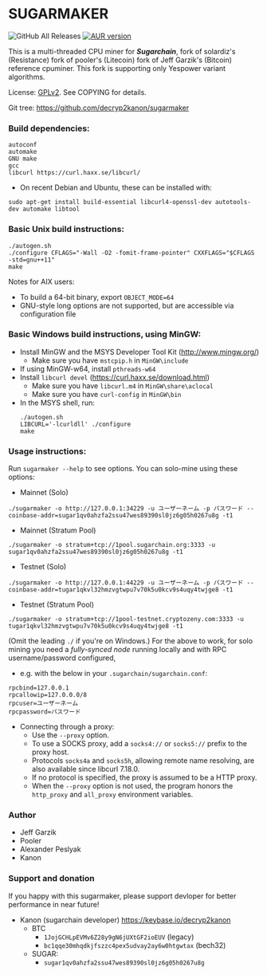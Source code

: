 # SUGARMAKER
![GitHub All Releases](https://img.shields.io/github/downloads/decryp2kanon/sugarmaker/total)
[![AUR version](https://img.shields.io/aur/version/sugarmaker)](https://aur.archlinux.org/packages/sugarmaker/)

This is a multi-threaded CPU miner for ***Sugarchain***, fork of solardiz's (Resistance) fork of pooler's (Litecoin) fork of Jeff Garzik's (Bitcoin) reference cpuminer. This fork is supporting only Yespower variant algorithms.

License:  [GPLv2](https://www.gnu.org/licenses/old-licenses/gpl-2.0.en.html).  See COPYING for details.

Git tree:  https://github.com/decryp2kanon/sugarmaker

### Build dependencies:
```
autoconf
automake
GNU make
gcc
libcurl	https://curl.haxx.se/libcurl/
```

- On recent Debian and Ubuntu, these can be installed with:
```
sudo apt-get install build-essential libcurl4-openssl-dev autotools-dev automake libtool
```

### Basic Unix build instructions:
```
./autogen.sh
./configure CFLAGS="-Wall -O2 -fomit-frame-pointer" CXXFLAGS="$CFLAGS -std=gnu++11"
make
```

Notes for AIX users:
- To build a 64-bit binary, export `OBJECT_MODE=64`
- GNU-style long options are not supported, but are accessible via configuration file

### Basic Windows build instructions, using MinGW:
- Install MinGW and the MSYS Developer Tool Kit (http://www.mingw.org/)
	* Make sure you have `mstcpip.h` in `MinGW\include`
- If using MinGW-w64, install `pthreads-w64`
- Install `libcurl devel` (https://curl.haxx.se/download.html)
	* Make sure you have `libcurl.m4` in `MinGW\share\aclocal`
	* Make sure you have `curl-config` in `MinGW\bin`
- In the MSYS shell, run:
	```
	./autogen.sh
	LIBCURL='-lcurldll' ./configure
	make
	```

### Usage instructions:
Run `sugarmaker --help` to see options. You can solo-mine using these options:

- Mainnet (Solo)
```
./sugarmaker -o http://127.0.0.1:34229 -u ユーザーネーム -p パスワード --coinbase-addr=sugar1qv0ahzfa2ssu47wes89390sl0jz6g05h0267u8g -t1
```
- Mainnet (Stratum Pool)
```
./sugarmaker -o stratum+tcp://1pool.sugarchain.org:3333 -u sugar1qv0ahzfa2ssu47wes89390sl0jz6g05h0267u8g -t1
```
- Testnet (Solo)
```
./sugarmaker -o http://127.0.0.1:44229 -u ユーザーネーム -p パスワード --coinbase-addr=tugar1qkvl32hmzvgtwpu7v70k5u0kcv9s4uqy4twjge8 -t1
```
- Testnet (Stratum Pool)
```
./sugarmaker -o stratum+tcp://1pool-testnet.cryptozeny.com:3333 -u tugar1qkvl32hmzvgtwpu7v70k5u0kcv9s4uqy4twjge8 -t1
```

(Omit the leading `./` if you're on Windows.)  For the above to work, for solo mining you need
a *fully-synced node* running locally and with RPC username/password configured,

- e.g. with the below in your `.sugarchain/sugarchain.conf`:
```
rpcbind=127.0.0.1
rpcallowip=127.0.0.0/8
rpcuser=ユーザーネーム
rpcpassword=パスワード
```

- Connecting through a proxy:
	* Use the `--proxy` option.
	* To use a SOCKS proxy, add a `socks4://` or `socks5://` prefix to the proxy host.
	* Protocols `socks4a` and `socks5h`, allowing remote name resolving, are also available since libcurl 7.18.0.
	* If no protocol is specified, the proxy is assumed to be a HTTP proxy.
	* When the `--proxy` option is not used, the program honors the `http_proxy` and `all_proxy` environment variables.

### Author
- Jeff Garzik
- Pooler
- Alexander Peslyak
- Kanon

### Support and donation
If you happy with this sugarmaker, please support devloper for better performance in near future!
- Kanon (sugarchain developer) https://keybase.io/decryp2kanon
	* BTC
		- `1JojGCHLpEVMv6Z28y9gN6jUXtGF2ioEUV` (legacy)
		- `bc1qqe30mhqdkjfszzc4pex5udvay2ay6w0htgwtax` (bech32)
	* SUGAR:
		- `sugar1qv0ahzfa2ssu47wes89390sl0jz6g05h0267u8g`
